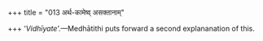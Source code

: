 +++
title = "013 अर्थ-कामेष्व् असक्तानाम्"

+++
‘*Vidhīyate*’.—Medhātithi puts forward a second explananation of this.


